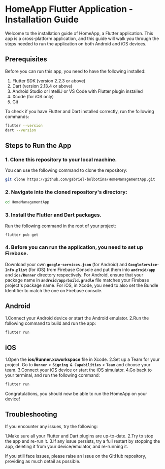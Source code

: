 # HomeApp Flutter Application - Installation Guide

Welcome to the installation guide of HomeApp, a Flutter application. This app is a cross-platform application, and this guide will walk you through the steps needed to run the application on both Android and iOS devices. 

## Prerequisites

Before you can run this app, you need to have the following installed:

1. Flutter SDK (version 2.2.3 or above)
2. Dart (version 2.13.4 or above)
3. Android Studio or IntelliJ or VS Code with Flutter plugin installed
4. Xcode (for iOS only)
5. Git

To check if you have Flutter and Dart installed correctly, run the following commands:

```bash
flutter --version
dart --version
```


## Steps to Run the App

### 1. Clone this repository to your local machine.
You can use the following command to clone the repository:

```bash
git clone https://github.com/gabriel-bolbotina/HomeManagementApp.git
```

### 2. Navigate into the cloned repository's directory:
```bash
cd HomeManagementApp
```

### 3. Install the Flutter and Dart packages. 
Run the following command in the root of your project:
```bash
flutter pub get
```

### 4. Before you can run the application, you need to set up Firebase. 
Download your own **`google-services.json`** (for Android) and **`GoogleService-Info.plist`** (for iOS) from Firebase Console and put them into **`android/app`** and **`ios/Runner`** directory respectively.
For Android, ensure that your package name in **`android/app/build.gradle`** file matches your Firebase project's package name.
For iOS, in Xcode, you need to also set the Bundle Identifier to match the one on Firebase console.

## Android
1.Connect your Android device or start the Android emulator.
2.Run the following command to build and run the app:

```bash
flutter run
```

## iOS
1.Open the **ios/Runner.xcworkspace** file in Xcode.
2.Set up a Team for your project. Go to **`Runner`** > **`Signing & Capabilities`** > **`Team`** and choose your team.
3.Connect your iOS device or start the iOS simulator.
4.Go back to your terminal, and run the following command:
```bash
flutter run
```
Congratulations, you should now be able to run the HomeApp on your device!

## Troubleshooting
If you encounter any issues, try the following:

1.Make sure all your Flutter and Dart plugins are up-to-date.
2.Try to stop the app and re-run it.
3.If any issue persists, try a full restart by stopping the app, deleting it from your device/emulator, and re-running it.

If you still face issues, please raise an issue on the GitHub repository, providing as much detail as possible.
